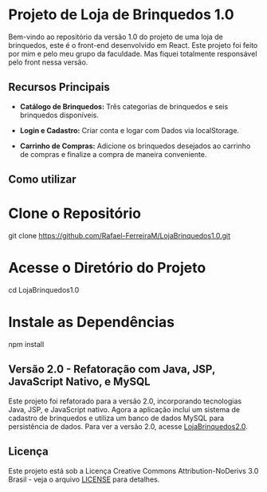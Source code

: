 # Projeto de Loja de Brinquedos 1.0

Bem-vindo ao repositório da versão 1.0 do projeto de uma loja de brinquedos, este é o front-end desenvolvido em React.
Este projeto foi feito por mim e pelo meu grupo da faculdade. Mas fiquei totalmente responsável pelo front nessa versão.

## Recursos Principais

- **Catálogo de Brinquedos:** Três categorias de brinquedos e seis brinquedos disponíveis.
  
 - **Login e Cadastro:** Criar conta e logar com Dados via localStorage.

- **Carrinho de Compras:** Adicione os brinquedos desejados ao carrinho de compras e finalize a compra de maneira conveniente.

 ## Como utilizar

# Clone o Repositório
git clone https://github.com/Rafael-FerreiraM/LojaBrinquedos1.0.git

# Acesse o Diretório do Projeto
cd LojaBrinquedos1.0

# Instale as Dependências
npm install


## Versão 2.0 - Refatoração com Java, JSP, JavaScript Nativo, e MySQL

Este projeto foi refatorado para a versão 2.0, incorporando tecnologias  Java, JSP, e JavaScript nativo. Agora a aplicação inclui um sistema de cadastro de brinquedos e utiliza um banco de dados MySQL para persistência de dados.
Para ver a versão 2.0, acesse [LojaBrinquedos2.0](https://github.com/Rafael-FerreiraM/LojaBrinquedos2.0).

## Licença

Este projeto está sob a Licença Creative Commons Attribution-NoDerivs 3.0 Brasil - veja o arquivo [LICENSE](LICENSE) para detalhes.

